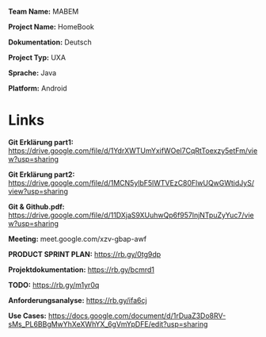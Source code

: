 **Team Name:** MABEM

**Project Name:** HomeBook

**Dokumentation:** Deutsch 

**Project Typ:** UXA

**Sprache:** Java 

**Platform:** Android

# Links

**Git Erklärung part1:** <https://drive.google.com/file/d/1YdrXWTUmYxifWOel7CqRtToexzy5etFm/view?usp=sharing>

**Git Erklärung part2:** <https://drive.google.com/file/d/1MCN5ylbF5lWTVEzC80FlwUQwGWtidJyS/view?usp=sharing>

**Git & Github.pdf:** <https://drive.google.com/file/d/11DXjaS9XUuhwQp6f957lnjNTpuZyYuc7/view?usp=sharing> 

**Meeting:** meet.google.com/xzv-gbap-awf

**PRODUCT SPRINT PLAN:** https://rb.gy/0tg9dp

**Projektdokumentation:** https://rb.gy/bcmrd1

**TODO:**  https://rb.gy/m1yr0q

**Anforderungsanalyse:** https://rb.gy/ifa6cj

**Use Cases:** https://docs.google.com/document/d/1rDuaZ3Do8RV-sMs_PL6BBgMwYhXeXWhYX_6gVmYpDFE/edit?usp=sharing
